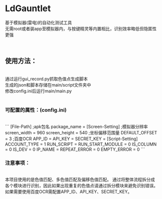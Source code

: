 # LdGauntlet

  基于模拟器(雷电)的自动化测试工具</br>
  无需root或者装app至模拟器内，与按键精灵等内置相比，识别效率略低但隐匿性更强

</br>

## 使用方法：

</br>
  通过运行gui_record.py抓取色值点生成脚本</br>
  生成的json和脚本存储在main/script文件夹中</br>
  修改config.ini后运行main/main.py</br>
</br>

### 可配置的属性：(config.ini)

</br>
```
<!--配置项-->
[File-Path]
    ;apk包名
    package_name = 
[Screen-Setting]
    ;模拟器分辨率
    screen_width = 960
    screen_height = 540
    ;坐标偏移范围量
    DEFAULT_OFFSET = 3
    ;百度OCR
    APP_ID = 
    API_KEY = 
    SECRET_KEY = 
[Script-Setting]
    ACCOUNT_TYPE = 1
    RUN_SCRIPT = 
    RUN_START_MODULE = 0
    IS_COLUMN = 0
    IS_DEV = 0
    IP_NAME = 
    REPEAT_ERROR = 0
    EMPTY_ERROR = 0
```

### 注意事项：

</br>
    本项目使用的是色值匹配、多色值匹配及偏移色值匹配。
    通过将整体流程拆分成各个模块进行识别，因此如果出现重复的色值点请通过拆分模块来避免识别错误。
    如果需要使用百度OCR需配置APP_ID、API_KEY、SECRET_KEY。
